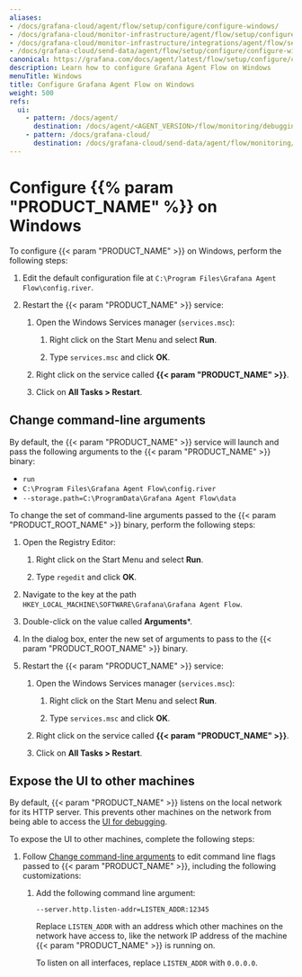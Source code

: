 ```yaml
---
aliases:
- /docs/grafana-cloud/agent/flow/setup/configure/configure-windows/
- /docs/grafana-cloud/monitor-infrastructure/agent/flow/setup/configure/configure-windows/
- /docs/grafana-cloud/monitor-infrastructure/integrations/agent/flow/setup/configure/configure-windows/
- /docs/grafana-cloud/send-data/agent/flow/setup/configure/configure-windows/
canonical: https://grafana.com/docs/agent/latest/flow/setup/configure/configure-windows/
description: Learn how to configure Grafana Agent Flow on Windows
menuTitle: Windows
title: Configure Grafana Agent Flow on Windows
weight: 500
refs:
  ui:
    - pattern: /docs/agent/
      destination: /docs/agent/<AGENT_VERSION>/flow/monitoring/debugging/#grafana-agent-flow-ui
    - pattern: /docs/grafana-cloud/
      destination: /docs/grafana-cloud/send-data/agent/flow/monitoring/debugging/#grafana-agent-flow-ui
---
```


# Configure {{% param "PRODUCT_NAME" %}} on Windows

To configure {{< param "PRODUCT_NAME" >}} on Windows, perform the following steps:

1. Edit the default configuration file at `C:\Program Files\Grafana Agent Flow\config.river`.

1. Restart the {{< param "PRODUCT_NAME" >}} service:

   1. Open the Windows Services manager (`services.msc`):

      1. Right click on the Start Menu and select **Run**.

      1. Type `services.msc` and click **OK**.

   1. Right click on the service called **{{< param "PRODUCT_NAME" >}}**.

   1. Click on **All Tasks > Restart**.

## Change command-line arguments

By default, the {{< param "PRODUCT_NAME" >}} service will launch and pass the
following arguments to the {{< param "PRODUCT_NAME" >}} binary:

* `run`
* `C:\Program Files\Grafana Agent Flow\config.river`
* `--storage.path=C:\ProgramData\Grafana Agent Flow\data`

To change the set of command-line arguments passed to the {{< param "PRODUCT_ROOT_NAME" >}}
binary, perform the following steps:

1. Open the Registry Editor:

   1. Right click on the Start Menu and select **Run**.

   1. Type `regedit` and click **OK**.

1. Navigate to the key at the path `HKEY_LOCAL_MACHINE\SOFTWARE\Grafana\Grafana Agent Flow`.

1. Double-click on the value called **Arguments***.

1. In the dialog box, enter the new set of arguments to pass to the {{< param "PRODUCT_ROOT_NAME" >}} binary.

1. Restart the {{< param "PRODUCT_NAME" >}} service:

   1. Open the Windows Services manager (`services.msc`):

      1. Right click on the Start Menu and select **Run**.

      1. Type `services.msc` and click **OK**.

   1. Right click on the service called **{{< param "PRODUCT_NAME" >}}**.

   1. Click on **All Tasks > Restart**.

## Expose the UI to other machines

By default, {{< param "PRODUCT_NAME" >}} listens on the local network for its HTTP
server. This prevents other machines on the network from being able to access
the [UI for debugging](ref:ui).

To expose the UI to other machines, complete the following steps:

1. Follow [Change command-line arguments](#change-command-line-arguments)
   to edit command line flags passed to {{< param "PRODUCT_NAME" >}}, including the
   following customizations:

    1. Add the following command line argument:

       ```shell
       --server.http.listen-addr=LISTEN_ADDR:12345
       ```

       Replace `LISTEN_ADDR` with an address which other machines on the
       network have access to, like the network IP address of the machine
       {{< param "PRODUCT_NAME" >}} is running on.

       To listen on all interfaces, replace `LISTEN_ADDR` with `0.0.0.0`.


